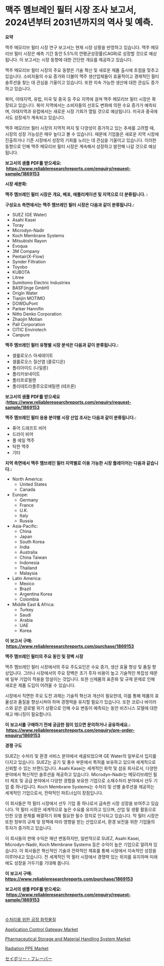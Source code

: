 <p><h1>맥주 멤브레인 필터 시장 조사 보고서, 2024년부터 2031년까지의 역사 및 예측.</h1></p><p><strong>요약</strong></p>
<p><p>맥주 메모리브 필터 시장 연구 보고서는 현재 시장 상황을 반영하고 있습니다. 맥주 메모리브 필터 시장은 예측 기간 동안 5.5%의 연평균성장률(CAGR)로 성장할 것으로 예상됩니다. 이 보고서는 시장 동향에 대한 간단한 개요를 제공하고 있습니다.</p><p>맥주 메모리브 필터 시장의 주요 동향은 기술 혁신 및 새로운 제품 출시에 초점을 맞추고 있습니다. 소비자들의 수요 증가와 더불어 맥주 생산업체들이 효율적이고 경제적인 필터 솔루션을 찾는 데 관심을 기울이고 있습니다. 또한 지속 가능한 생산에 대한 관심도 증가하고 있습니다.</p><p>북미, 아태지역, 유럽, 미국 및 중국 등 주요 지역에 걸쳐 맥주 메모리브 필터 시장은 확장되고 있습니다. 북미 지역에서는 소비자들의 선호도 변화에 의한 수요 증가가 예측되며, 아태지역과 유럽에서는 새로운 시장 기회가 열릴 것으로 예상됩니다. 미국과 중국에서도 성장세가 계속되고 있습니다.</p><p>맥주 메모리브 필터 시장의 지역적 퍼지 및 다양성이 증가하고 있는 추세를 고려할 때, 시장의 성장 가능성은 매우 높다고 볼 수 있습니다. 때문에 기업들은 새로운 지역 시장에 진출하거나 기존 시장에서 성장의 기회를 노리는 데 관심을 기울이고 있습니다. 이러한 동향으로 인해 맥주 메모리브 필터 시장은 계속해서 성장하고 발전해 나갈 것으로 예상됩니다.</p></p>
<p><strong>보고서의 샘플 PDF를 받으세요: &nbsp;<a href="https://www.reliableresearchreports.com/enquiry/request-sample/1869153">https://www.reliableresearchreports.com/enquiry/request-sample/1869153</a></strong></p>
<p><strong>시장 세분화:</strong></p>
<p><strong> 맥주 멤브레인 필터 시장은 개요, 배포, 애플리케이션 및 지역으로 더 분류됩니다. :</strong></p>
<p><strong>구성요소 측면에서는 맥주 멤브레인 필터 시장은 다음과 같이 분류됩니다.:</strong></p>
<p><ul><li>SUEZ (GE Water)</li><li>Asahi Kasei</li><li>Toray</li><li>Microdyn-Nadir</li><li>Koch Membrane Systems</li><li>Mitsubishi Rayon</li><li>Evoqua</li><li>3M Company</li><li>Pentair(X-Flow)</li><li>Synder Filtration</li><li>Toyobo</li><li>KUBOTA</li><li>Litree</li><li>Sumitomo Electric Industries</li><li>BASF(inge GmbH)</li><li>Origin Water</li><li>Tianjin MOTIMO</li><li>DOWDuPont</li><li>Parker Hannifin</li><li>Nitto Denko Corporation</li><li>Zhaojin Motian</li><li>Pall Corporation</li><li>CITIC Envirotech</li><li>Canpure</li></ul></p>
<p><strong> 맥주 멤브레인 필터 유형별 시장 분석은 다음과 같이 분류됩니다.:</strong></p>
<p><ul><li>셀룰로오스 아세테이트</li><li>셀룰로오스 질산염 (콜로디온)</li><li>폴리아미드 (나일론)</li><li>폴리카보네이트</li><li>폴리프로필렌</li><li>폴리테트라플루오로에틸렌 (테프론)</li></ul></p>
<p><strong>보고서의 샘플 PDF를 받으세요 :<a href="https://www.reliableresearchreports.com/enquiry/request-sample/1869153">https://www.reliableresearchreports.com/enquiry/request-sample/1869153</a></strong></p>
<p><strong> 맥주 멤브레인 필터 응용 분야별 시장 산업 조사는 다음과 같이 분류됩니다.:</strong></p>
<p><ul><li>퓨어 드래프트 비어</li><li>드라이 비어</li><li>풀 에일 맥주</li><li>탁한 맥주</li><li>기타</li></ul></p>
<p><strong>지역 측면에서 맥주 멤브레인 필터 지역별로 이용 가능한 시장 플레이어는 다음과 같습니다.:</strong></p>
<p><ul>
    <li>
        North America:
        <ul>
            <li>United States</li>
            <li>Canada</li>
        </ul>
    </li>
    <li>
        Europe:
        <ul>
            <li>Germany</li>
            <li>France</li>
            <li>U.K.</li>
            <li>Italy</li>
            <li>Russia</li>
        </ul>
    </li>
    <li>
        Asia-Pacific:
        <ul>
            <li>China</li>
            <li>Japan</li>
            <li>South Korea</li>
            <li>India</li>
            <li>Australia</li>
            <li>China Taiwan</li>
            <li>Indonesia</li>
            <li>Thailand</li>
            <li>Malaysia</li>
        </ul>
    </li>
    <li>
        Latin America:
        <ul>
            <li>Mexico</li>
            <li>Brazil</li>
            <li>Argentina Korea</li>
            <li>Colombia</li>
        </ul>
    </li>
    <li>
        Middle East & Africa:
        <ul>
            <li>Turkey</li>
            <li>Saudi</li>
            <li>Arabia</li>
            <li>UAE</li>
            <li>Korea</li>
        </ul>
    </li>
    </ul></p>
<p><strong>이 보고서 구매: &nbsp;<a href="https://www.reliableresearchreports.com/purchase/1869153">https://www.reliableresearchreports.com/purchase/1869153</a></strong></p>
<p><strong>맥주 멤브레인 필터의 주요 동인 및 장벽 시장</strong></p>
<p><p>맥주 멤브레인 필터 시장에서의 주요 주도요인은 수요 증가, 생산 효율 향상 및 품질 향상입니다. 그러나 시장에서의 주요 장벽은 초기 투자 비용이 높고 기술적인 복잡성 때문에 일부 기업이 적용을 망설이는 것입니다. 또한 신제품의 표준화 및 규제 문제로 인해 새로운 제품 도입이 어려울 수 있습니다.</p><p>시장에서 직면한 주요 도전 과제는 기술적 혁신과 개선이 필요한데, 이를 통해 제품의 효율성과 품질을 향상시켜야 하며 경쟁력을 유지할 필요가 있습니다. 또한 코로나 바이러스와 같은 글로벌 위기 상황으로 인해 수요 변동이 예측되는 동안 비즈니스 모델에 대한 재고 매니징이 필요합니다.</p></p>
<p><strong>이 보고서를 구매하기 전에 궁금한 점이 있으면 문의하거나 공유하세요.: &nbsp;<a href="https://www.reliableresearchreports.com/enquiry/pre-order-enquiry/1869153">https://www.reliableresearchreports.com/enquiry/pre-order-enquiry/1869153</a></strong></p>
<p><strong>경쟁 구도</strong></p>
<p><p>SUEZ는 수처리 및 환경 서비스 분야에서 세골되었으며 GE Water의 일부로서 입지를 다지고 있습니다. SUEZ는 공기 및 풍수 부문에서 특허를 보유하고 있으며 세계적으로 신뢰할 수 있는 브랜드입니다. Asahi Kasei는 세계적인 화학 및 섬유 회사로서, 다양한 분야에서 혁신적인 솔루션을 제공하고 있습니다. Microdyn-Nadir는 메모리브레인 필터 제조 및 공급 분야에서 다양한 경험을 보유한 기업으로 소재수처리 분야에서 선두 기업 중 하나입니다. Koch Membrane Systems는 수처리 및 선별 솔루션을 제공하는 세계적인 기업으로서, 전략적인 파트너십이 장점입니다.</p><p>이 회사들은 막 필터 시장에서 선두 기업 중 하나로서 급속한 시장 성장을 보여주고 있습니다. 막 필터 시장은 세계적으로 높은 수요를 유지하고 있으며, 산업 및 생활 활동으로 인한 오염 문제를 해결하기 위해 필요한 필수 장치로 인식되고 있습니다. 막 필터 시장은 또한 정부의 규제 및 정책에 따라 영향을 받는 산업으로서, 환경 보전을 위한 기업들의 투자가 증가하고 있습니다.</p><p>이 회사들의 판매 수익은 매년 변동하지만, 일반적으로 SUEZ, Asahi Kasei, Microdyn-Nadir, Koch Membrane Systems 등은 수익이 높은 기업으로 알려져 있습니다. 이 회사들은 혁신적인 기술과 전략적인 제휴를 통해 시장에서 지속적인 성장을 이루어내고 있습니다. 전 세계적인 막 필터 시장에서 경쟁력 있는 위치를 유지하며 미래에도 성장을 거두기를 기대해 봅니다.</p></p>
<p><strong>이 보고서 구매: &nbsp; <a href="https://www.reliableresearchreports.com/purchase/1869153">https://www.reliableresearchreports.com/purchase/1869153</a></strong></p>
<p><strong>보고서의 샘플 PDF를 받으세요: &nbsp;<a href="https://www.reliableresearchreports.com/enquiry/request-sample/1869153">https://www.reliableresearchreports.com/enquiry/request-sample/1869153</a></strong><strong></strong></p>
<p>&nbsp;</p>
<p><p><a href="https://github.com/nuekbpymrrz5/Market-Research-Report-List-1/blob/main/19533643133.md">수처리를 위한 공정 화학물질</a></p><p><a href="https://issuu.com/reportprime-2/docs/application-control-gateway-market-size-2030.pptx">Application Control Gateway Market</a></p><p><a href="https://issuu.com/reportprime-2/docs/pharmaceutical-storage-and-material-handling-syste">Pharmaceutical Storage and Material Handling System Market</a></p><p><a href="https://github.com/castoriffic/Market-Research-Report-List-3/blob/main/radiation-ppe-market.md">Radiation PPE Market</a></p><p><a href="https://github.com/jkjreqjscoxx7/Market-Research-Report-List-1/blob/main/69869493590.md">セイボリー・フレーバー</a></p></p>